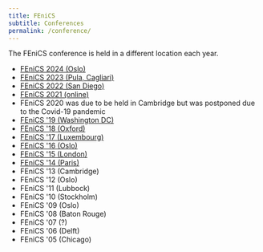 ```yaml
---
title: FEniCS
subtitle: Conferences
permalink: /conference/
---
```

The FEniCS conference is held in a different location each year.

- [FEniCS 2024 (Oslo)](2024.md)
- [FEniCS 2023 (Pula, Cagliari)](2023.md)
- [FEniCS 2022 (San Diego)](2022.md)
- [FEniCS 2021 (online)](2021.md)
- FEniCS 2020 was due to be held in Cambridge but was postponed due to the Covid-19 pandemic
- [FEniCS '19 (Washington DC)](2019.md)
- [FEniCS '18 (Oxford)](2018.md)
- [FEniCS '17 (Luxembourg)](2017.md)
- [FEniCS '16 (Oslo)](https://easychair.org/smart-program/FEniCS'16/index.html)
- [FEniCS '15 (London)](https://easychair.org/smart-program/FEniCS'15/index.html)
- [FEniCS '14 (Paris)](http://people.cs.uchicago.edu/~ridg/fenicsprojectparis14/lascheduleparis14.pdf)
- FEniCS '13 (Cambridge)
- FEniCS '12 (Oslo)
- FEniCS '11 (Lubbock)
- FEniCS '10 (Stockholm)
- FEniCS '09 (Oslo)
- FEniCS '08 (Baton Rouge)
- FEniCS '07 (?)
- FEniCS '06 (Delft)
- FEniCS '05 (Chicago)
